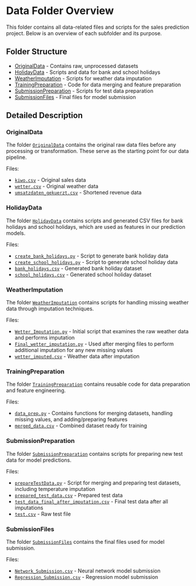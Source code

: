 # Data Folder Overview

This folder contains all data-related files and scripts for the sales prediction project. Below is an overview of each subfolder and its purpose.

## Folder Structure

- [OriginalData](#originaldata) - Contains raw, unprocessed datasets
- [HolidayData](#holidaydata) - Scripts and data for bank and school holidays
- [WeatherImputation](#weatherimputation) - Scripts for weather data imputation
- [TrainingPreparation](#trainingpreparation) - Code for data merging and feature preparation
- [SubmissionPreparation](#submissionpreparation) - Scripts for test data preparation
- [SubmissionFiles](#submissionfiles) - Final files for model submission

## Detailed Description

### OriginalData

The folder [`OriginalData`](./OriginalData) contains the original raw data files before any processing or transformation. These serve as the starting point for our data pipeline.

Files:
- [`kiwo.csv`](./OriginalData/kiwo.csv) - Original sales data
- [`wetter.csv`](./OriginalData/wetter.csv) - Original weather data
- [`umsatzdaten_gekuerzt.csv`](./OriginalData/umsatzdaten_gekuerzt.csv) - Shortened revenue data

### HolidayData

The folder [`HolidayData`](./HolidayData) contains scripts and generated CSV files for bank holidays and school holidays, which are used as features in our prediction models.

Files:
- [`create_bank_holidays.py`](./HolidayData/create_bank_holidays.py) - Script to generate bank holiday data
- [`create_school_holidays.py`](./HolidayData/create_school_holidays.py) - Script to generate school holiday data
- [`bank_holidays.csv`](./HolidayData/bank_holidays.csv) - Generated bank holiday dataset
- [`school_holidays.csv`](./HolidayData/school_holidays.csv) - Generated school holiday dataset

### WeatherImputation

The folder [`WeatherImputation`](./WeatherImputation) contains scripts for handling missing weather data through imputation techniques.

Files:
- [`Wetter_Imputation.py`](./WeatherImputation/Wetter_Imputation.py) - Initial script that examines the raw weather data and performs imputation
- [`Final_wetter_imputation.py`](./WeatherImputation/Final_wetter_imputation.py) - Used after merging files to perform additional imputation for any new missing values
- [`wetter_imputed.csv`](./WeatherImputation/wetter_imputed.csv) - Weather data after imputation

### TrainingPreparation

The folder [`TrainingPreparation`](./TrainingPreparation) contains reusable code for data preparation and feature engineering.

Files:
- [`data_prep.py`](./TrainingPreparation/data_prep.py) - Contains functions for merging datasets, handling missing values, and adding/preparing features
- [`merged_data.csv`](./TrainingPreparation/merged_data.csv) - Combined dataset ready for training

### SubmissionPreparation

The folder [`SubmissionPreparation`](./SubmissionPreparation) contains scripts for preparing new test data for model predictions.

Files:
- [`prepareTestData.py`](./SubmissionPreparation/prepareTestData.py) - Script for merging and preparing test datasets, including temperature imputation
- [`prepared_test_data.csv`](./SubmissionPreparation/prepared_test_data.csv) - Prepared test data
- [`test_data_final_after_imputation.csv`](./SubmissionPreparation/test_data_final_after_imputation.csv) - Final test data after all imputations
- [`test.csv`](./SubmissionPreparation/test.csv) - Raw test file

### SubmissionFiles

The folder [`SubmissionFiles`](./SubmissionFiles) contains the final files used for model submission.

Files:
- [`Network_Submission.csv`](./SubmissionFiles/Network_Submission.csv) - Neural network model submission
- [`Regression_Submission.csv`](./SubmissionFiles/Regression_Submission.csv) - Regression model submission
